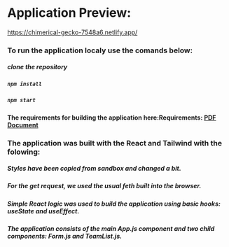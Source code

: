 # Application Preview:

https://chimerical-gecko-7548a6.netlify.app/

### To run the application localy use the comands below:
#####  clone the repository
#####  `npm install`
##### `npm start`

#### The requirements for building the application here:Requirements: [PDF Document](./docs/Epiceros_test.pdf)

### The application was built with the React and Tailwind with the folowing:

##### Styles have been copied from sandbox and changed a bit.
##### For the get request, we used the usual feth built into the browser.
##### Simple React logic was used to build the application using basic hooks: useState and useEffect.
##### The application consists of the main App.js component and two child components: Form.js and TeamList.js.
